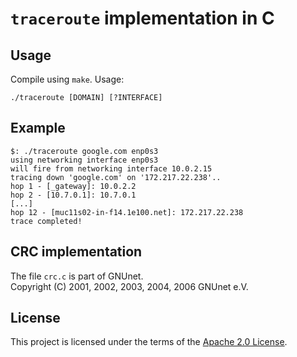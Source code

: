 `traceroute` implementation in C
===

## Usage
Compile using `make`.  Usage:
```shell
./traceroute [DOMAIN] [?INTERFACE]
```

## Example
```shell
$: ./traceroute google.com enp0s3
using networking interface enp0s3
will fire from networking interface 10.0.2.15
tracing down 'google.com' on '172.217.22.238'..
hop 1 - [_gateway]: 10.0.2.2
hop 2 - [10.7.0.1]: 10.7.0.1
[...]
hop 12 - [muc11s02-in-f14.1e100.net]: 172.217.22.238
trace completed!
```

## CRC implementation 
The file `crc.c` is part of GNUnet. \
Copyright (C) 2001, 2002, 2003, 2004, 2006 GNUnet e.V.

## License
This project is licensed under the terms of the [Apache 2.0 License](https://github.com/bbortt/c-rawsocket-traceroute/blob/master/LICENSE).
